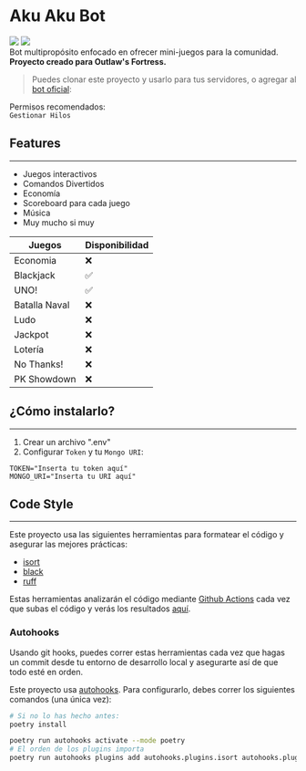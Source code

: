 # Aku Aku Bot
<img src="https://img.shields.io/badge/Outlaw's Fortress-purple"> <img src="https://img.shields.io/badge/Yoru--blue">\
Bot multipropósito enfocado en ofrecer mini-juegos para la comunidad. **Proyecto creado para Outlaw's Fortress.**

> Puedes clonar este proyecto y usarlo para tus servidores, o agregar al [bot oficial](https://discord.com/api/oauth2/authorize?client_id=1104270054792638525&permissions=51539607552&scope=applications.commands%20bot):

Permisos recomendados:\
`Gestionar Hilos`

## Features
___

- Juegos interactivos
- Comandos Divertidos
- Economía
- Scoreboard para cada juego
- Música
- Muy mucho si muy

| Juegos | Disponibilidad |
| --- | --- |
| Economia | ❌
| Blackjack | ✅
| UNO! | ✅
| Batalla Naval | ❌
| Ludo | ❌
| Jackpot | ❌
| Lotería | ❌
| No Thanks! | ❌
| PK Showdown | ❌

## ¿Cómo instalarlo?
___
1. Crear un archivo ".env" 
1. Configurar `Token` y tu `Mongo URI`:
```env
TOKEN="Inserta tu token aquí"
MONGO_URI="Inserta tu URI aquí"
```


## Code Style
___
Este proyecto usa las siguientes herramientas para formatear el código y asegurar las mejores prácticas:
- [isort](https://pycqa.github.io/isort/)
- [black](https://black.readthedocs.io/en/stable/)
- [ruff](https://beta.ruff.rs/docs/)

Estas herramientas analizarán el código mediante [Github Actions](https://docs.github.com/en/actions)
cada vez que subas el código y verás los resultados [aquí](https://github.com/n-ull/aku/actions).


### Autohooks
Usando git hooks, puedes correr estas herramientas cada vez que hagas un commit desde tu entorno de
desarrollo local y asegurarte así de que todo esté en orden.

Este proyecto usa [autohooks](https://github.com/greenbone/autohooks).
Para configurarlo, debes correr los siguientes comandos (una única vez):

```bash
# Si no lo has hecho antes:
poetry install

poetry run autohooks activate --mode poetry
# El orden de los plugins importa
poetry run autohooks plugins add autohooks.plugins.isort autohooks.plugins.black autohooks.plugins.ruff
```
